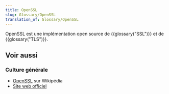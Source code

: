```yaml
---
title: OpenSSL
slug: Glossary/OpenSSL
translation_of: Glossary/OpenSSL
---
```


OpenSSL est une implémentation open source de {{glossary("SSL")}} et de {{glossary("TLS")}}.

## Voir aussi

### Culture générale

- [OpenSSL](https://fr.wikipedia.org/wiki/OpenSSL) sur Wikipédia
- [Site web officiel](http://www.openssl.org/)
